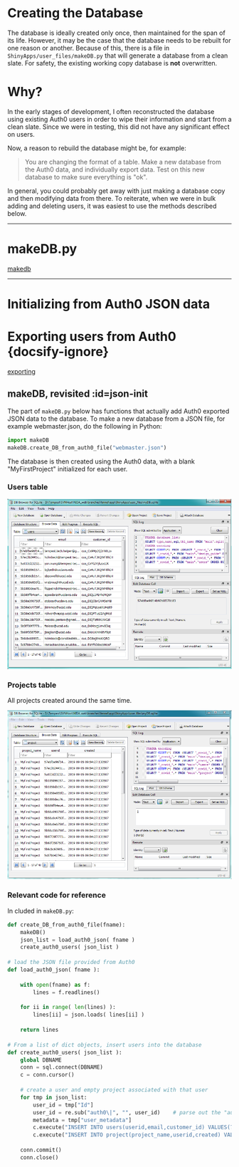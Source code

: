 # Creating the Database

The database is ideally created only once, then maintained for the span of its life. However, it may be the case that the database needs to be rebuilt for one reason or another. Because of this, there is a file in `ShinyApps/user_files/makeDB.py` that will generate a database from a clean slate. For safety, the existing working copy database is **not** overwritten. 

# Why?

In the early stages of development, I often reconstructed the database using existing Auth0 users in order to wipe their information and start from a clean slate. Since we were in testing, this did not have any significant effect on users.

Now, a reason to rebuild the database might be, for example:

> You are changing the format of a table. Make a new database from the Auth0 data, and individually export data. Test on this new database to make sure everything is "ok". 

In general, you could probably get away with just making a database copy and then modifying data from there. To reiterate, when we were in bulk adding and deleting users, it was easiest to use the methods described below. 

____________________________

# makeDB.py

[makedb](makeDB.md ':include')

____________________________

# Initializing from Auth0 JSON data

# Exporting users from Auth0 {docsify-ignore}

[exporting](exporting_users_from_auth0.md ':include')


## makeDB, revisited :id=json-init

The part of `makeDB.py` below has functions that actually add Auth0 exported JSON data to the database. To make a new database from a JSON file, for example webmaster.json, do the following in Python:

```python
import makeDB
makeDB.create_DB_from_auth0_file("webmaster.json")
```

The database is then created using the Auth0 data, with a blank "MyFirstProject" initialized for each user.

### Users table
![](img/auth0_db.PNG)

### Projects table

All projects created around the same time.

![](img/auth0_db_project.PNG)

### Relevant code for reference
In cluded in `makeDB.py`:

```python
def create_DB_from_auth0_file(fname):
    makeDB()
    json_list = load_auth0_json( fname )
    create_auth0_users( json_list )
    
# load the JSON file provided from Auth0
def load_auth0_json( fname ):
    
    with open(fname) as f:
        lines = f.readlines()
    
    for ii in range( len(lines) ):
        lines[ii] = json.loads( lines[ii] )
    
    return lines
    
# From a list of dict objects, insert users into the database
def create_auth0_users( json_list ):
    global DBNAME
    conn = sql.connect(DBNAME)
    c = conn.cursor()

    # create a user and empty project associated with that user
    for tmp in json_list:
        user_id = tmp["Id"]
        user_id = re.sub("auth0\|", "", user_id)    # parse out the "auth0|" in front of the id
        metadata = tmp["user_metadata"]
        c.execute("INSERT INTO users(userid,email,customer_id) VALUES(?,?,?)", (user_id, tmp["Email"],metadata["customer_id"]))
        c.execute("INSERT INTO project(project_name,userid,created) VALUES(?,?,?)", ("MyFirstProject", user_id, str(datetime.datetime.now())) )
    
    conn.commit()
    conn.close()
```